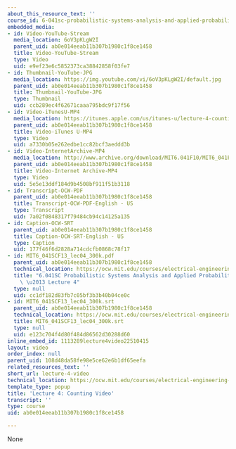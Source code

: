 ```yaml
---
about_this_resource_text: ''
course_id: 6-041sc-probabilistic-systems-analysis-and-applied-probability-fall-2013
embedded_media:
- id: Video-YouTube-Stream
  media_location: 6oV3pKLgW2I
  parent_uid: ab0e014eeab11b307b1980c1f8ce1458
  title: Video-YouTube-Stream
  type: Video
  uid: e9ef23e6c5852373ca38842858f03fe7
- id: Thumbnail-YouTube-JPG
  media_location: https://img.youtube.com/vi/6oV3pKLgW2I/default.jpg
  parent_uid: ab0e014eeab11b307b1980c1f8ce1458
  title: Thumbnail-YouTube-JPG
  type: Thumbnail
  uid: ccb289ec4f62671caaa795bdc9f17f56
- id: Video-iTunesU-MP4
  media_location: https://itunes.apple.com/us/itunes-u/lecture-4-counting/id577778306?i=123745412
  parent_uid: ab0e014eeab11b307b1980c1f8ce1458
  title: Video-iTunes U-MP4
  type: Video
  uid: a7330b05e262edbe1cc82bcf3aeddd3b
- id: Video-InternetArchive-MP4
  media_location: http://www.archive.org/download/MIT6.041F10/MIT6_041F11_lec04_300k.mp4
  parent_uid: ab0e014eeab11b307b1980c1f8ce1458
  title: Video-Internet Archive-MP4
  type: Video
  uid: 5e5e13ddf184d9b4508bf911f51b3118
- id: Transcript-OCW-PDF
  parent_uid: ab0e014eeab11b307b1980c1f8ce1458
  title: Transcript-OCW-PDF-English - US
  type: Transcript
  uid: 7a02f0848317f79484cb94c14125a135
- id: Caption-OCW-SRT
  parent_uid: ab0e014eeab11b307b1980c1f8ce1458
  title: Caption-OCW-SRT-English - US
  type: Caption
  uid: 177f46f6d2828a714cdcfb0868c78f17
- id: MIT6_041SCF13_lec04_300k.pdf
  parent_uid: ab0e014eeab11b307b1980c1f8ce1458
  technical_location: https://ocw.mit.edu/courses/electrical-engineering-and-computer-science/6-041sc-probabilistic-systems-analysis-and-applied-probability-fall-2013/unit-i/lecture-4/lecture-4-video/MIT6_041SCF13_lec04_300k.pdf
  title: "6.041SC Probabilistic Systems Analysis and Applied Probability, Fall 2013Transcript\
    \ \u2013 Lecture 4"
  type: null
  uid: cc1df182d83fb7c05bf3b3b40b04ce0c
- id: MIT6_041SCF13_lec04_300k.srt
  parent_uid: ab0e014eeab11b307b1980c1f8ce1458
  technical_location: https://ocw.mit.edu/courses/electrical-engineering-and-computer-science/6-041sc-probabilistic-systems-analysis-and-applied-probability-fall-2013/unit-i/lecture-4/lecture-4-video/MIT6_041SCF13_lec04_300k.srt
  title: MIT6_041SCF13_lec04_300k.srt
  type: null
  uid: e123c704f4d80f484d86562d30288d60
inline_embed_id: 1113289lecture4video22510415
layout: video
order_index: null
parent_uid: 108d48da58fe98e5ce62e6b1df65eefa
related_resources_text: ''
short_url: lecture-4-video
technical_location: https://ocw.mit.edu/courses/electrical-engineering-and-computer-science/6-041sc-probabilistic-systems-analysis-and-applied-probability-fall-2013/unit-i/lecture-4/lecture-4-video
template_type: popup
title: 'Lecture 4: Counting Video'
transcript: ''
type: course
uid: ab0e014eeab11b307b1980c1f8ce1458

---
```

None
